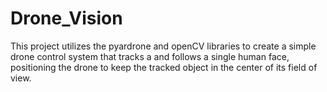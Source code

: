 # Drone_Vision
This project utilizes the pyardrone and openCV libraries to create a simple drone control system that tracks a and follows a single human face, positioning the drone to keep the tracked object in the center of its field of view.

